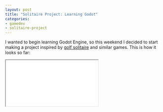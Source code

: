 ```yaml
---
layout: post
title: "Solitaire Project: Learning Godot"
categories:
- gamedev
- solitaire-project
---
```


<p>I wanted to begin learning Godot Engine, so this weekend I decided to start making a project inspired by <a href='https://en.wikipedia.org/wiki/Golf_(patience'>golf solitaire</a> and similar games. This is how it looks so far:</p>
<div class="iframe-container">
<iframe allowfullscreen src="//www.youtube.com/embed/IA8SH_XsNKk"></iframe>
</div>
